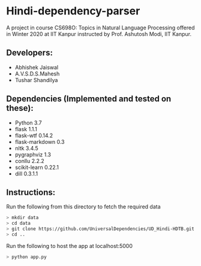 # Hindi-dependency-parser
A project in course CS698O: Topics in Natural Language Processing offered in Winter 2020 at IIT Kanpur instructed by Prof. Ashutosh Modi, IIT Kanpur.

## Developers:
* Abhishek Jaiswal
* A.V.S.D.S.Mahesh
* Tushar Shandilya

## Dependencies (Implemented and tested on these):
* Python 3.7
* flask 1.1.1
* flask-wtf 0.14.2
* flask-markdown 0.3
* nltk 3.4.5
* pygraphviz 1.3
* conllu 2.2.2
* scikit-learn 0.22.1
* dill 0.3.1.1

## Instructions:

Run the following from this directory to fetch the required data
```bash
> mkdir data
> cd data
> git clone https://github.com/UniversalDependencies/UD_Hindi-HDTB.git
> cd ..
```

Run the following to host the app at localhost:5000
```bash
> python app.py
```

